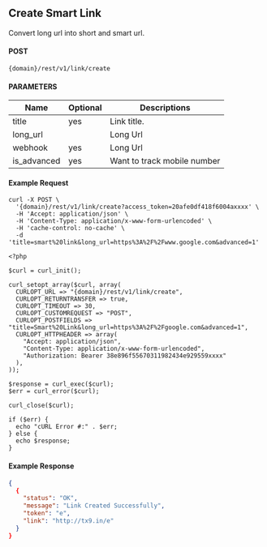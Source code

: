 ## Create Smart Link 

Convert long url into short and smart url.

#### POST

```
{domain}/rest/v1/link/create
```

#### PARAMETERS

| Name     | Optional | Descriptions |
|----------|--------------|----------|
| title | yes |  Link title.|
| long_url | | Long Url|
| webhook | yes | Long Url|
| is_advanced | yes | Want to track mobile number |


#### Example Request

```
curl -X POST \
  '{domain}/rest/v1/link/create?access_token=20afe0df418f6004axxxx' \
  -H 'Accept: application/json' \
  -H 'Content-Type: application/x-www-form-urlencoded' \
  -H 'cache-control: no-cache' \
  -d 'title=smart%20link&long_url=https%3A%2F%2Fwww.google.com&advanced=1'
```

```
<?php

$curl = curl_init();

curl_setopt_array($curl, array(
  CURLOPT_URL => "{domain}/rest/v1/link/create",
  CURLOPT_RETURNTRANSFER => true,
  CURLOPT_TIMEOUT => 30,
  CURLOPT_CUSTOMREQUEST => "POST",
  CURLOPT_POSTFIELDS => "title=Smart%20Link&long_url=https%3A%2F%2Fgoogle.com&advanced=1",
  CURLOPT_HTTPHEADER => array(
    "Accept: application/json",
    "Content-Type: application/x-www-form-urlencoded",
    "Authorization: Bearer 38e896f55670311982434e929559xxxx"
  ),
));

$response = curl_exec($curl);
$err = curl_error($curl);

curl_close($curl);

if ($err) {
  echo "cURL Error #:" . $err;
} else {
  echo $response;
}

```
  
#### Example Response

```json
{
  {
    "status": "OK",
    "message": "Link Created Successfully",
    "token": "e",
    "link": "http://tx9.in/e"
  }
}
```
